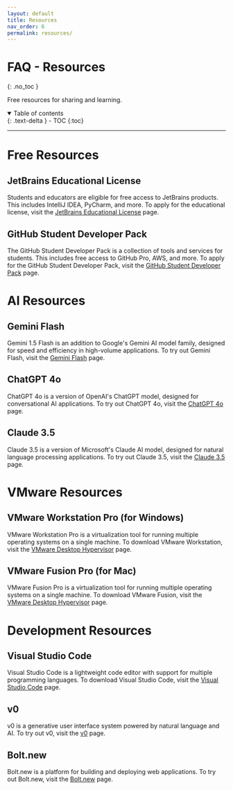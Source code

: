 ```yaml
---
layout: default
title: Resources
nav_order: 6
permalink: resources/
---
```

# FAQ - Resources
{: .no_toc }

Free resources for sharing and learning.

<details open markdown="block">
  <summary>
    Table of contents
  </summary>
  {: .text-delta }
- TOC
{:toc}
</details>

---

# Free Resources
## JetBrains Educational License
Students and educators are eligible for free access to JetBrains products. This includes IntelliJ IDEA, PyCharm, and more. To apply for the educational license, visit the [JetBrains Educational License](https://www.jetbrains.com/community/education/#students) page.

## GitHub Student Developer Pack
The GitHub Student Developer Pack is a collection of tools and services for students. This includes free access to GitHub Pro, AWS, and more. To apply for the GitHub Student Developer Pack, visit the [GitHub Student Developer Pack](https://education.github.com/pack) page.

# AI Resources
## Gemini Flash
Gemini 1.5 Flash is an addition to Google's Gemini AI model family, designed for speed and efficiency in high-volume applications. To try out Gemini Flash, visit the [Gemini Flash](https://deepmind.google/technologies/gemini/flash/) page.

## ChatGPT 4o
ChatGPT 4o is a version of OpenAI's ChatGPT model, designed for conversational AI applications. To try out ChatGPT 4o, visit the [ChatGPT 4o](https://openai.com/index/hello-gpt-4o/) page.

## Claude 3.5
Claude 3.5 is a version of Microsoft's Claude AI model, designed for natural language processing applications. To try out Claude 3.5, visit the [Claude 3.5](https://claude.ai/login?returnTo=%2F%3F) page.

# VMware Resources
## VMware Workstation Pro (for Windows)
VMware Workstation Pro is a virtualization tool for running multiple operating systems on a single machine. To download VMware Workstation, visit the [VMware Desktop Hypervisor](https://www.vmware.com/products/desktop-hypervisor/workstation-and-fusion) page.

## VMware Fusion Pro (for Mac)
VMware Fusion Pro is a virtualization tool for running multiple operating systems on a single machine. To download VMware Fusion, visit the [VMware Desktop Hypervisor](https://www.vmware.com/products/desktop-hypervisor/workstation-and-fusion) page.

# Development Resources
## Visual Studio Code
Visual Studio Code is a lightweight code editor with support for multiple programming languages. To download Visual Studio Code, visit the [Visual Studio Code](https://code.visualstudio.com/) page.

## v0
v0 is a generative user interface system powered by natural language and AI. To try out v0, visit the [v0](https://v0.dev/) page.

## Bolt.new
Bolt.new is a platform for building and deploying web applications. To try out Bolt.new, visit the [Bolt.new](https://bolt.new/) page.